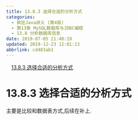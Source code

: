 ```yaml
---
title: 13.8.3 选择合适的分析方式
categories: 
  - 疯狂Java讲义 (第4版)
  - 第13章 MySQL数据库与JDBC编程
  - 13.8 分析数据库信息
date: 2019-07-05 21:40:19
updated: 2019-12-23 12:01:13
abbrlink: cd483ab1
---
```

<div id='my_toc'><a href="/JavaReadingNotes/cd483ab1/#13-8-3-选择合适的分析方式" class="header_1">13.8.3 选择合适的分析方式</a>&nbsp;<br></div>
<style>.header_1{margin-left: 1em;}.header_2{margin-left: 2em;}.header_3{margin-left: 3em;}.header_4{margin-left: 4em;}.header_5{margin-left: 5em;}.header_6{margin-left: 6em;}</style>
<!--more-->
<script>if (navigator.platform.search('arm')==-1){document.getElementById('my_toc').style.display = 'none';}var e,p = document.getElementsByTagName('p');while (p.length>0) {e = p[0];e.parentElement.removeChild(e);}</script>

<!--end-->
# 13.8.3 选择合适的分析方式 #
主要是比较和数据表方式,后续在补上.

